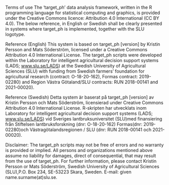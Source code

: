 Terms of use
The ‘target_ph’ data analysis framework, written in the R programming language for statistical computing and graphics, is provided under the Creative Commons licence: Attribution 4.0 International (CC BY 4.0). The below reference, in English or Swedish shall be clearly presented in systems where target_ph is implemented, together with the SLU logotype.

Reference (English)
This system is based on target_ph [version] by Kristin Persson and Mats Söderström, licensed under a Creative Commons Attribution 4.0 International License. The target_ph scripts were developed within the Laboratory for intelligent agricultural decision support systems (LADS; www.slu.se/LADS) at the Swedish University of Agricultural Sciences (SLU) with funding from Swedish farmers’ foundation for agricultural research (contract: O-18-20-162), Formas contract: 2019-02280) and Region Västra Götaland/SLU contracts: RUN 2018-00141 and 2021-00020).

Reference (Swedish)
Detta system är baserat på target_ph [version] av Kristin Persson och Mats Söderström, licensierad under Creative Commons Attribution 4.0 International License. R-skripten har utvecklats inom Laboratory for intelligent agricultural decision support systems (LADS; www.slu.se/LADS) vid Sveriges lantbruksuniversitet (SLU)med finansiering från Stiftelsen lantbruksforskning (dnr: O-18-20-162) Formas(dnr: 2019-02280)och Västragötalandsregionen / SLU (dnr: RUN 2018-00141 och 2021-00020).

Disclaimer:
The target_ph scripts may not be free of errors and no warranty is provided or implied. All persons and organizations mentioned above assume no liability for damages, direct of consequential, that may result from the use of target_ph. For further information, please contact Kristin Persson or Mats Söderström, Swedish University of Agricultural Sciences (SLU),P.O. Box 234, SE-53223 Skara, Sweden. E-mail: given name.surname(at)slu.se.
